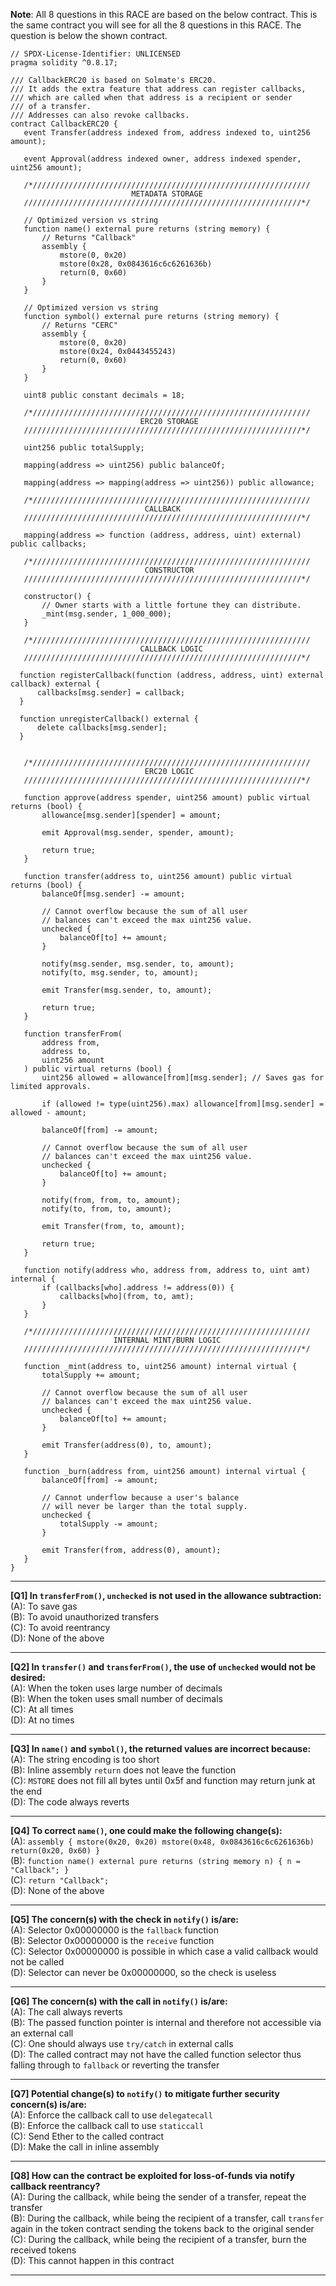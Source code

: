 **Note**: All 8 questions in this RACE are based on the below contract. This is the same contract you will see for all the 8 questions in this RACE. The question is below the shown contract.

```solidity
// SPDX-License-Identifier: UNLICENSED
pragma solidity ^0.8.17;

/// CallbackERC20 is based on Solmate's ERC20.
/// It adds the extra feature that address can register callbacks,
/// which are called when that address is a recipient or sender
/// of a transfer.
/// Addresses can also revoke callbacks.
contract CallbackERC20 {
   event Transfer(address indexed from, address indexed to, uint256 amount);

   event Approval(address indexed owner, address indexed spender, uint256 amount);

   /*//////////////////////////////////////////////////////////////
                           METADATA STORAGE
   //////////////////////////////////////////////////////////////*/

   // Optimized version vs string
   function name() external pure returns (string memory) {
       // Returns "Callback"
       assembly {
           mstore(0, 0x20)
           mstore(0x28, 0x0843616c6c6261636b)
           return(0, 0x60)
       }
   }

   // Optimized version vs string
   function symbol() external pure returns (string memory) {
       // Returns "CERC"
       assembly {
           mstore(0, 0x20)
           mstore(0x24, 0x0443455243)
           return(0, 0x60)
       }
   }

   uint8 public constant decimals = 18;

   /*//////////////////////////////////////////////////////////////
                             ERC20 STORAGE
   //////////////////////////////////////////////////////////////*/

   uint256 public totalSupply;

   mapping(address => uint256) public balanceOf;

   mapping(address => mapping(address => uint256)) public allowance;

   /*//////////////////////////////////////////////////////////////
                              CALLBACK
   //////////////////////////////////////////////////////////////*/

   mapping(address => function (address, address, uint) external) public callbacks;

   /*//////////////////////////////////////////////////////////////
                              CONSTRUCTOR
   //////////////////////////////////////////////////////////////*/

   constructor() {
       // Owner starts with a little fortune they can distribute.
       _mint(msg.sender, 1_000_000);
   }

   /*//////////////////////////////////////////////////////////////
                             CALLBACK LOGIC
   //////////////////////////////////////////////////////////////*/

  function registerCallback(function (address, address, uint) external callback) external {
      callbacks[msg.sender] = callback;
  }

  function unregisterCallback() external {
      delete callbacks[msg.sender];
  }


   /*//////////////////////////////////////////////////////////////
                              ERC20 LOGIC
   //////////////////////////////////////////////////////////////*/

   function approve(address spender, uint256 amount) public virtual returns (bool) {
       allowance[msg.sender][spender] = amount;

       emit Approval(msg.sender, spender, amount);

       return true;
   }

   function transfer(address to, uint256 amount) public virtual returns (bool) {
       balanceOf[msg.sender] -= amount;

       // Cannot overflow because the sum of all user
       // balances can't exceed the max uint256 value.
       unchecked {
           balanceOf[to] += amount;
       }

       notify(msg.sender, msg.sender, to, amount);
       notify(to, msg.sender, to, amount);

       emit Transfer(msg.sender, to, amount);

       return true;
   }

   function transferFrom(
       address from,
       address to,
       uint256 amount
   ) public virtual returns (bool) {
       uint256 allowed = allowance[from][msg.sender]; // Saves gas for limited approvals.

       if (allowed != type(uint256).max) allowance[from][msg.sender] = allowed - amount;

       balanceOf[from] -= amount;

       // Cannot overflow because the sum of all user
       // balances can't exceed the max uint256 value.
       unchecked {
           balanceOf[to] += amount;
       }

       notify(from, from, to, amount);
       notify(to, from, to, amount);

       emit Transfer(from, to, amount);

       return true;
   }

   function notify(address who, address from, address to, uint amt) internal {
       if (callbacks[who].address != address(0)) {
           callbacks[who](from, to, amt);
       }
   }

   /*//////////////////////////////////////////////////////////////
                       INTERNAL MINT/BURN LOGIC
   //////////////////////////////////////////////////////////////*/

   function _mint(address to, uint256 amount) internal virtual {
       totalSupply += amount;

       // Cannot overflow because the sum of all user
       // balances can't exceed the max uint256 value.
       unchecked {
           balanceOf[to] += amount;
       }

       emit Transfer(address(0), to, amount);
   }

   function _burn(address from, uint256 amount) internal virtual {
       balanceOf[from] -= amount;

       // Cannot underflow because a user's balance
       // will never be larger than the total supply.
       unchecked {
           totalSupply -= amount;
       }

       emit Transfer(from, address(0), amount);
   }
}
```

---

**[Q1] In `transferFrom()`, `unchecked` is __not__ used in the allowance subtraction:**\
(A): To save gas\
(B): To avoid unauthorized transfers\
(C): To avoid reentrancy\
(D): None of the above

 
 ---
 
 **[Q2] In `transfer()` and `transferFrom()`, the use of `unchecked` would __not__ be desired:**\
(A): When the token uses large number of decimals\
(B): When the token uses small number of decimals\
(C): At all times\
(D): At no times


---


**[Q3] In `name()` and `symbol()`, the returned values are incorrect because:**\
(A): The string encoding is too short\
(B): Inline assembly `return` does not leave the function\
(C): `MSTORE` does not fill all bytes until 0x5f and function may return junk at the end\
(D): The code always reverts



---

**[Q4] To correct `name()`, one could make the following change(s):**\
(A): ```assembly {
          mstore(0x20, 0x20)
          mstore(0x48, 0x0843616c6c6261636b)
          return(0x20, 0x60)
       }```\
(B): ```function name() external pure returns (string memory n) { n = "Callback"; }```\
(C): ```return "Callback";```\
(D): None of the above


---


**[Q5] The concern(s) with the check in `notify()` is/are:**\
(A): Selector 0x00000000 is the `fallback` function\
(B): Selector 0x00000000 is the `receive` function\
(C): Selector 0x00000000 is possible in which case a valid callback would not be called\
(D): Selector can never be 0x00000000, so the check is useless


---

**[Q6] The concern(s) with the call in `notify()` is/are:**\
(A): The call always reverts\
(B): The passed function pointer is internal and therefore not accessible via an external call\
(C): One should always use `try/catch` in external calls\
(D): The called contract may not have the called function selector thus falling through to `fallback` or reverting the transfer


---

**[Q7] Potential change(s) to `notify()` to mitigate further security concern(s) is/are:**\
(A): Enforce the callback call to use `delegatecall`\
(B): Enforce the callback call to use `staticcall`\
(C): Send Ether to the called contract\
(D): Make the call in inline assembly


---


**[Q8] How can the contract be exploited for loss-of-funds via notify callback reentrancy?**\
(A): During the callback, while being the sender of a transfer, repeat the transfer\
(B): During the callback, while being the recipient of a transfer, call `transfer` again in the token contract sending the tokens back to the original sender\
(C): During the callback, while being the recipient of a transfer, burn the received tokens\
(D): This cannot happen in this contract


---
